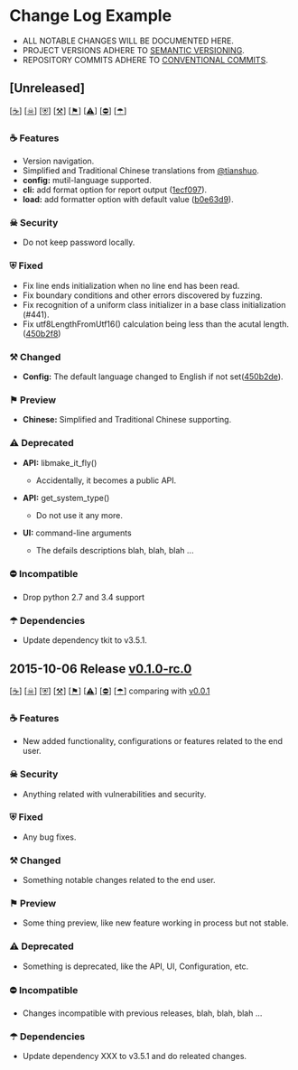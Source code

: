 # Change Log Example

- ALL NOTABLE CHANGES WILL BE DOCUMENTED HERE.
- PROJECT VERSIONS ADHERE TO [SEMANTIC VERSIONING](http://semver.org).
- REPOSITORY COMMITS ADHERE TO [CONVENTIONAL COMMITS](https://conventionalcommits.org).

## [Unreleased]

[[☕](#_v_Features)] [[☠](#_v_Security)]
[[⛨](#_v_Fixed)] [[⚒](#_v_Changed)] [[⚑](#_v_Preview)]
[[⚠](#_v_Deprecated)] [[⛔](#_v_Incompatible)] [[☂](#_v_Dependencies)]

<span id = "_v_Features"></span>
### ☕ Features
- Version navigation.
- Simplified and Traditional Chinese translations from [@tianshuo](https://github.com/olivierlacan/keep-a-changelog).
- **config:** mutil-language supported.
- **cli:** add format option for report output ([1ecf097](https://github.com/gkide/coding-style/commit/1ecf097)).
- **load:** add formatter option with default value ([b0e63d9](https://github.com/gkide/coding-style/commit/b0e63d9)).

<span id = "_v_Security"></span>
### ☠ Security
- Do not keep password locally.

<span id = "_v_Fixed"></span>
### ⛨ Fixed
- Fix line ends initialization when no line end has been read.
- Fix boundary conditions and other errors discovered by fuzzing.
- Fix recognition of a uniform class initializer in a base class initialization (#441).
- Fix utf8LengthFromUtf16() calculation being less than the acutal length.([450b2f8](https://github.com/gkide/coding-style/commit/450b2f8))

<span id = "_v_Changed"></span>
### ⚒ Changed
- **Config:** The default language changed to English if not set([450b2de](https://github.com/gkide/coding-style/commit/450b2de)).

<span id = "_v_Preview"></span>
### ⚑ Preview
- **Chinese:** Simplified and Traditional Chinese supporting.

<span id = "_v_Deprecated"></span>
### ⚠ Deprecated
- **API:** libmake_it_fly()
  * Accidentally, it becomes a public API.
- **API:** get_system_type()
  * Do not use it any more.

- **UI:** command-line arguments
  * The defails descriptions blah, blah, blah ...

<span id = "_v_Incompatible"></span>
### ⛔ Incompatible
- Drop python 2.7 and 3.4 support

<span id = "_v_Dependencies"></span>
### ☂ Dependencies
- Update dependency tkit to v3.5.1.


## 2015-10-06 Release [v0.1.0-rc.0](https://github.com/gkide/coding-style/releases/tag/v0.1.0-rc.0)

[[☕](#_v_Features_20151006)] [[☠](#_v_Security_20151006)]
[[⛨](#_v_Fixed_20151006)] [[⚒](#_v_Changed_20151006)] [[⚑](#_v_Preview_20151006)]
[[⚠](#_v_Deprecated_20151006)] [[⛔](#_v_Incompatible_20151006)] [[☂](#_v_Dependencies_20151006)]
comparing with [v0.0.1](https://github.com/gkide/coding-style/compare/v0.0.1...v0.1.0-rc.0)

<span id = "_v_Features_20151006"></span>
### ☕ Features
- New added functionality, configurations or features related to the end user.

<span id = "_v_Security_20151006"></span>
### ☠ Security
- Anything related with vulnerabilities and security.

<span id = "_v_Fixed_20151006"></span>
### ⛨ Fixed
- Any bug fixes.

<span id = "_v_Changed_20151006"></span>
### ⚒ Changed
- Something notable changes related to the end user.

<span id = "_v_Preview_20151006"></span>
### ⚑ Preview
- Some thing preview, like new feature working in process but not stable.

<span id = "_v_Deprecated_20151006"></span>
### ⚠ Deprecated
- Something is deprecated, like the API, UI, Configuration, etc.

<span id = "_v_Incompatible_20151006"></span>
### ⛔ Incompatible
- Changes incompatible with previous releases, blah, blah, blah ...

<span id = "_v_Dependencies_20151006"></span>
### ☂ Dependencies
- Update dependency XXX to v3.5.1 and do releated changes.
